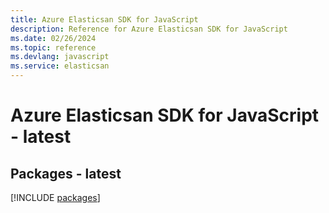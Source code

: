 ```yaml
---
title: Azure Elasticsan SDK for JavaScript
description: Reference for Azure Elasticsan SDK for JavaScript
ms.date: 02/26/2024
ms.topic: reference
ms.devlang: javascript
ms.service: elasticsan
---
```

# Azure Elasticsan SDK for JavaScript - latest
## Packages - latest
[!INCLUDE [packages](elasticsan-index.md)]